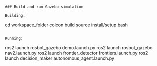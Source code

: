 
```

### Build and run Gazebo simulation

Building:
```
cd workspace_folder
colcon build
source install/setup.bash
```

Running:
```
ros2 launch rosbot_gazebo demo.launch.py 
ros2 launch rosbot_gazebo nav2.launch.py
ros2 launch frontier_detector frontiers.launch.py 
ros2 launch decision_maker autonomous_agent.launch.py 
```


